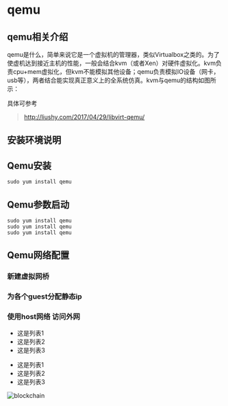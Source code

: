 # qemu
## qemu相关介绍

qemu是什么，简单来说它是一个虚拟机的管理器，类似Virtualbox之类的。为了使虚机达到接近主机的性能，一般会结合kvm（或者Xen）对硬件虚拟化。kvm负责cpu+mem虚拟化，但kvm不能模拟其他设备；qemu负责模拟IO设备（网卡，usb等），两者结合能实现真正意义上的全系统仿真。kvm与qemu的结构如图所示：

具体可参考
> http://liushy.com/2017/04/29/libvirt-qemu/

## 安装环境说明

## Qemu安装
`
sudo yum install qemu 
`

## Qemu参数启动
```
sudo yum install qemu 
sudo yum install qemu 
sudo yum install qemu 
```


## Qemu网络配置

### 新建虚拟网桥

### 为各个guest分配静态ip

### 使用host网络 访问外网

- 这是列表1
- 这是列表2
- 这是列表3


* 这是列表1
* 这是列表2
* 这是列表3

![blockchain](https://ss0.bdstatic.com/70cFvHSh_Q1YnxGkpoWK1HF6hhy/it/u=702257389,1274025419&fm=27&gp=0.jpg "区块链")
